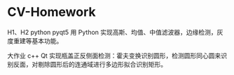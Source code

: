# CV-Homework
H1、H2 python pyqt5
用 Python 实现高斯、均值、中值滤波器，边缘检测，灰度重建等基本功能。

大作业 c++ Qt
实现瓶盖正反侧面检测：霍夫变换识别圆形，检测圆形同心圆来识别反面，对剔除圆形后的连通域进行多边形拟合识别矩形。




